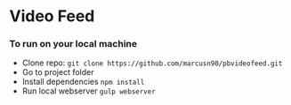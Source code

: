 # Video Feed

### To run on your local machine

- Clone repo: ```git clone https://github.com/marcusn90/pbvideofeed.git```
- Go to project folder
- Install dependencies ```npm install```
- Run local webserver ```gulp webserver```